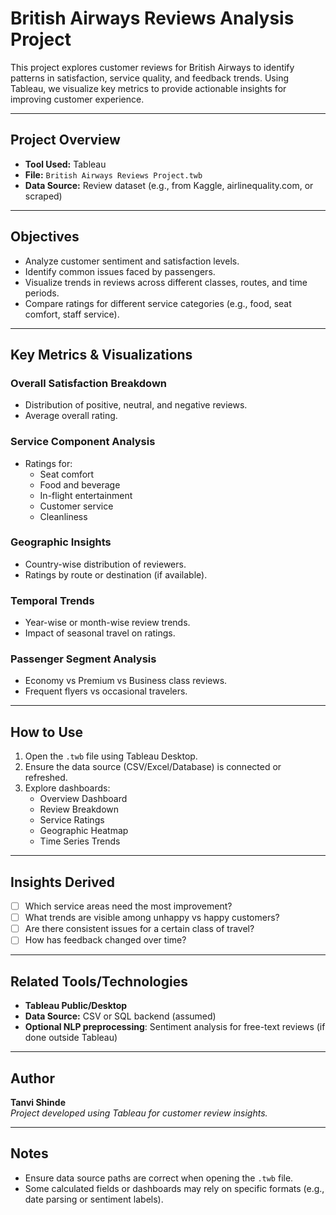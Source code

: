 # British Airways Reviews Analysis Project

This project explores customer reviews for British Airways to identify patterns in satisfaction, service quality, and feedback trends. Using Tableau, we visualize key metrics to provide actionable insights for improving customer experience.

---

## Project Overview

- **Tool Used:** Tableau
- **File:** `British Airways Reviews Project.twb`
- **Data Source:** Review dataset (e.g., from Kaggle, airlinequality.com, or scraped)

---

## Objectives

- Analyze customer sentiment and satisfaction levels.
- Identify common issues faced by passengers.
- Visualize trends in reviews across different classes, routes, and time periods.
- Compare ratings for different service categories (e.g., food, seat comfort, staff service).

---

## Key Metrics & Visualizations

### Overall Satisfaction Breakdown
- Distribution of positive, neutral, and negative reviews.
- Average overall rating.

### Service Component Analysis
- Ratings for:
  - Seat comfort
  - Food and beverage
  - In-flight entertainment
  - Customer service
  - Cleanliness

### Geographic Insights
- Country-wise distribution of reviewers.
- Ratings by route or destination (if available).

### Temporal Trends
- Year-wise or month-wise review trends.
- Impact of seasonal travel on ratings.

### Passenger Segment Analysis
- Economy vs Premium vs Business class reviews.
- Frequent flyers vs occasional travelers.

---

## How to Use

1. Open the `.twb` file using Tableau Desktop.
2. Ensure the data source (CSV/Excel/Database) is connected or refreshed.
3. Explore dashboards:
   - Overview Dashboard
   - Review Breakdown
   - Service Ratings
   - Geographic Heatmap
   - Time Series Trends

---

## Insights Derived

- [ ] Which service areas need the most improvement?
- [ ] What trends are visible among unhappy vs happy customers?
- [ ] Are there consistent issues for a certain class of travel?
- [ ] How has feedback changed over time?

---

## Related Tools/Technologies

- **Tableau Public/Desktop**
- **Data Source:** CSV or SQL backend (assumed)
- **Optional NLP preprocessing**: Sentiment analysis for free-text reviews (if done outside Tableau)

---

## Author

**Tanvi Shinde**  
_Project developed using Tableau for customer review insights._

---

## Notes

- Ensure data source paths are correct when opening the `.twb` file.
- Some calculated fields or dashboards may rely on specific formats (e.g., date parsing or sentiment labels).
